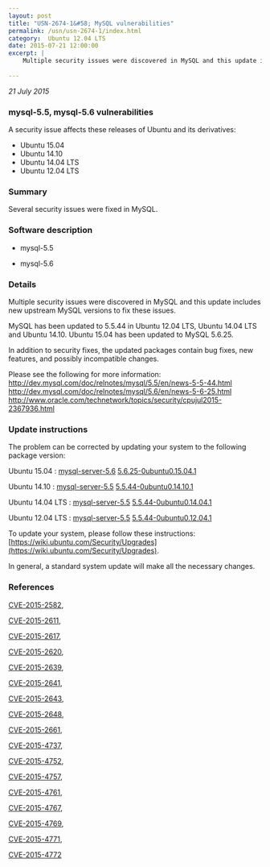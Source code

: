 ```yaml
---
layout: post
title: "USN-2674-1&#58; MySQL vulnerabilities"
permalink: /usn/usn-2674-1/index.html
category:  Ubuntu 12.04 LTS
date: 2015-07-21 12:00:00
excerpt: |
    Multiple security issues were discovered in MySQL and this update includes new upstream MySQL versions to fix these issues.
    
--- 
```

 
 

*21 July 2015*

### mysql-5.5, mysql-5.6 vulnerabilities

A security issue affects these releases of Ubuntu and its derivatives:

* Ubuntu 15.04
* Ubuntu 14.10
* Ubuntu 14.04 LTS
* Ubuntu 12.04 LTS

### Summary

Several security issues were fixed in MySQL. 

### Software description

* mysql-5.5 

* mysql-5.6 

### Details

Multiple security issues were discovered in MySQL and this update includes new upstream MySQL versions to fix these issues.

MySQL has been updated to 5.5.44 in Ubuntu 12.04 LTS, Ubuntu 14.04 LTS and Ubuntu 14.10. Ubuntu 15.04 has been updated to MySQL 5.6.25.

In addition to security fixes, the updated packages contain bug fixes, new features, and possibly incompatible changes.

Please see the following for more information: http://dev.mysql.com/doc/relnotes/mysql/5.5/en/news-5-5-44.html http://dev.mysql.com/doc/relnotes/mysql/5.6/en/news-5-6-25.html http://www.oracle.com/technetwork/topics/security/cpujul2015-2367936.html 

### Update instructions

The problem can be corrected by updating your system to the following package version:

Ubuntu 15.04
 : [mysql-server-5.6](https://launchpad.net/ubuntu/+source/mysql-5.6) <span> [5.6.25-0ubuntu0.15.04.1](https://launchpad.net/ubuntu/+source/mysql-5.6/5.6.25-0ubuntu0.15.04.1) </span> 

Ubuntu 14.10
 : [mysql-server-5.5](https://launchpad.net/ubuntu/+source/mysql-5.5) <span> [5.5.44-0ubuntu0.14.10.1](https://launchpad.net/ubuntu/+source/mysql-5.5/5.5.44-0ubuntu0.14.10.1) </span> 

Ubuntu 14.04 LTS
 : [mysql-server-5.5](https://launchpad.net/ubuntu/+source/mysql-5.5) <span> [5.5.44-0ubuntu0.14.04.1](https://launchpad.net/ubuntu/+source/mysql-5.5/5.5.44-0ubuntu0.14.04.1) </span> 

Ubuntu 12.04 LTS
 : [mysql-server-5.5](https://launchpad.net/ubuntu/+source/mysql-5.5) <span> [5.5.44-0ubuntu0.12.04.1](https://launchpad.net/ubuntu/+source/mysql-5.5/5.5.44-0ubuntu0.12.04.1) </span> 

To update your system, please follow these instructions: [https://wiki.ubuntu.com/Security/Upgrades](https://wiki.ubuntu.com/Security/Upgrades).

In general, a standard system update will make all the necessary changes. 

### References

 
 [CVE-2015-2582](http://people.ubuntu.com/~ubuntu-security/cve/CVE-2015-2582), 

 [CVE-2015-2611](http://people.ubuntu.com/~ubuntu-security/cve/CVE-2015-2611), 

 [CVE-2015-2617](http://people.ubuntu.com/~ubuntu-security/cve/CVE-2015-2617), 

 [CVE-2015-2620](http://people.ubuntu.com/~ubuntu-security/cve/CVE-2015-2620), 

 [CVE-2015-2639](http://people.ubuntu.com/~ubuntu-security/cve/CVE-2015-2639), 

 [CVE-2015-2641](http://people.ubuntu.com/~ubuntu-security/cve/CVE-2015-2641), 

 [CVE-2015-2643](http://people.ubuntu.com/~ubuntu-security/cve/CVE-2015-2643), 

 [CVE-2015-2648](http://people.ubuntu.com/~ubuntu-security/cve/CVE-2015-2648), 

 [CVE-2015-2661](http://people.ubuntu.com/~ubuntu-security/cve/CVE-2015-2661), 

 [CVE-2015-4737](http://people.ubuntu.com/~ubuntu-security/cve/CVE-2015-4737), 

 [CVE-2015-4752](http://people.ubuntu.com/~ubuntu-security/cve/CVE-2015-4752), 

 [CVE-2015-4757](http://people.ubuntu.com/~ubuntu-security/cve/CVE-2015-4757), 

 [CVE-2015-4761](http://people.ubuntu.com/~ubuntu-security/cve/CVE-2015-4761), 

 [CVE-2015-4767](http://people.ubuntu.com/~ubuntu-security/cve/CVE-2015-4767), 

 [CVE-2015-4769](http://people.ubuntu.com/~ubuntu-security/cve/CVE-2015-4769), 

 [CVE-2015-4771](http://people.ubuntu.com/~ubuntu-security/cve/CVE-2015-4771), 

 [CVE-2015-4772](http://people.ubuntu.com/~ubuntu-security/cve/CVE-2015-4772)
 

